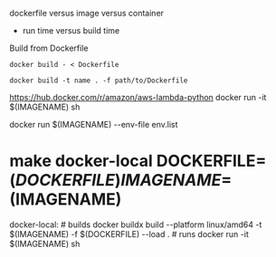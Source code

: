 dockerfile versus image versus container
- run time versus build time

Build from Dockerfile

```
docker build - < Dockerfile

docker build -t name . -f path/to/Dockerfile
```
https://hub.docker.com/r/amazon/aws-lambda-python
docker run -it $(IMAGENAME) sh

docker run $(IMAGENAME) --env-file env.list

# make docker-local DOCKERFILE=$(DOCKERFILE) IMAGENAME=$(IMAGENAME)
docker-local:
	# builds
	docker buildx build --platform linux/amd64 -t $(IMAGENAME) -f $(DOCKERFILE) --load .
	# runs
	docker run -it $(IMAGENAME) sh
